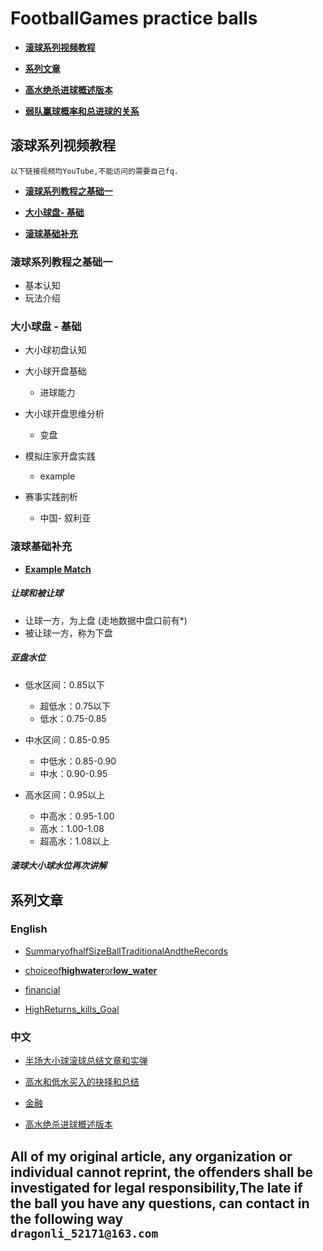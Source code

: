 # FootballGames practice balls

*   **[滚球系列视频教程](#blow)**

*   **[系列文章](#pages)**

*   **[高水绝杀进球概述版本](./2017/HighReturns_kills_Goal.md)**
*   **[弱队赢球概率和总进球的关系](./2017/弱队赢球概率和总进球的关系.md)**


## <a name="blow"></a> 滚球系列视频教程

	以下链接视频均YouTube,不能访问的需要自己fq.

- [**滚球系列教程之基础一**](https://www.youtube.com/watch?v=3ClN1HqqNYg)

- [**大小球盘- 基础**](https://youtu.be/NCEgD1sZ2lI)

-  [**滚球基础补充**](https://youtu.be/STCq15oqgcw)



### 滚球系列教程之基础一

- 基本认知
- 玩法介绍

### 大小球盘 - 基础

- 大小球初盘认知
	
- 大小球开盘基础
	
	- 进球能力
	
- 大小球开盘思维分析
	
	- 变盘
	
- 模拟庄家开盘实践
	
	- example
	
	
- 赛事实践剖析
	
	- 中国- 叙利亚


### 滚球基础补充

- **[Example Match](http://live.titan007.com/detail/1406348sb.htm)**

##### 让球和被让球

- 让球一方，为上盘 (走地数据中盘口前有*)
- 被让球一方，称为下盘 

##### 亚盘水位

- 低水区间：0.85以下
	- 超低水：0.75以下
	- 低水：0.75-0.85

- 中水区间：0.85-0.95
	- 中低水：0.85-0.90
	- 中水：0.90-0.95
- 高水区间：0.95以上
	
	- 中高水：0.95-1.00
	- 高水：1.00-1.08
	- 超高水：1.08以上

##### 滚球大小球水位再次讲解


##  <a name="pages"></a> 系列文章


###  English

- [SummaryofhalfSizeBallTraditionalAndtheRecords](./2016-10And11HalfGoal/Summary_of_halfSizeBall_traditional-2016.md)

- [choiceof**highwater**or**low_water**](./2016-11high_water_and_low_water/choice_of_high_water_and_low_water.md)

- [financial](./financial/financial.md)
- [HighReturns_kills_Goal](./2017/HighReturns_kills_Goal.md)


###  中文
- [半场大小球滚球总结文章和实弹](./2016-10And11HalfGoal/Summary_of_halfSizeBall_traditional-2016.md)

- [高水和低水买入的抉择和总结](./2016-11high_water_and_low_water/choice_of_high_water_and_low_water.md)

- [金融](./financial/financial.md)

- [高水绝杀进球概述版本](./2017/HighReturns_kills_Goal.md)

## All of my original article, any organization or individual cannot reprint, the offenders shall be investigated for legal responsibility,The late if the ball you have any questions, can contact in the following way<br/>`dragonli_52171@163.com` 
 




